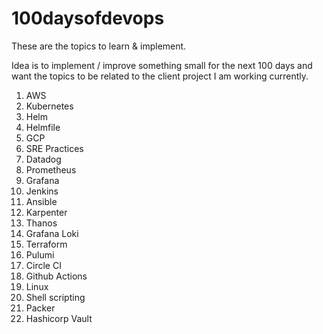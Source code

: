 # 100daysofdevops

These are the topics to learn & implement.

Idea is to implement / improve something small for the next 100 days and want the topics to be related to the client project I am working currently.

1. AWS
2. Kubernetes
3. Helm
4. Helmfile
5. GCP
6. SRE Practices
7. Datadog
8. Prometheus
9. Grafana
10. Jenkins
11. Ansible
12. Karpenter
13. Thanos
14. Grafana Loki
15. Terraform
16. Pulumi
17. Circle CI
18. Github Actions
19. Linux
20. Shell scripting
21. Packer
22. Hashicorp Vault
